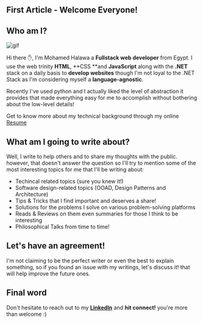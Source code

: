 ## First Article - Welcome Everyone!

## Who am I?

![gif](https://media0.giphy.com/media/l0ExjXFjovrw4MUcU/giphy.gif)

Hi there ✋, I'm Mohamed Halawa a **Fullstack web developer** from Egypt. I use the web trinity **HTML**, **CSS **and **JavaScript** along with the **.NET** stack on a daily basis to **develop websites** though I'm not loyal to the .NET Stack as I'm considering myself a **language-agnostic**.

Recently I've used python and I actually liked the level of abstraction it provides that made everything easy for me to accomplish without bothering about the low-level details!

Get to know more about my technical background through my online [Resume](http://www.halawa.dev/resume)

## What am I going to write about? 

Well, I write to help others and to share my thoughts with the public. however, that doesn't answer the question so I'll try to mention some of the most interesting topics for me that I'll be writing about:
- Techincal related topics (sure you knew it!)
- Software design-related topics (OOAD, Design Patterns and Architecture)
- Tips & Tricks that I find important and deserves a share!
- Solutions for the problems I solve on various problem-solving platforms
- Reads & Reviews on them even summaries for those I think to be interesting
- Philosophical Talks from time to time!

## Let's have an agreement!
I'm not claiming to be the perfect writer or even the best to explain something, so if you found an issue with my writings, let's discuss it! that will help improve the future ones.

## Final word 
Don't hesitate to reach out to my [**LinkedIn**](https://www.linkedin.com/in/mobenali/) and **hit connect!** you're more than welcome :) 
